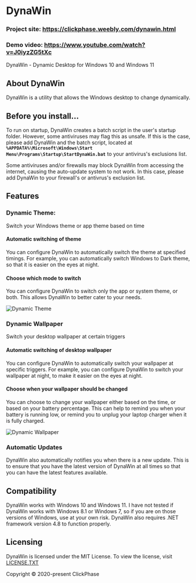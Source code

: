# DynaWin

### Project site: https://clickphase.weebly.com/dynawin.html
### Demo video: https://www.youtube.com/watch?v=J0iyzZG5tXc

DynaWin - Dynamic Desktop for Windows 10 and Windows 11

## About DynaWin

DynaWin is a utility that allows the Windows desktop to change dynamically.

## Before you install...
To run on startup, DynaWin creates a batch script in the user's startup folder. However, some antiviruses may flag this as unsafe. If this is the case, please add DynaWin and the batch script, located at **```%APPDATA%\Microsoft\Windows\Start Menu\Programs\Startup\StartDynaWin.bat```** to your antivirus's exclusions list.
     
Some antiviruses and/or firewalls may block DynaWin from accessing the internet, causing the auto-update system to not work. In this case, please add DynaWin to your firewall's or antivrus's exclusion list.

## Features

### Dynamic Theme:
Switch your Windows theme or app theme based on time

#### Automatic switching of theme

You can configure DynaWin to automatically switch the theme at specified timings. For example, you can automatically switch Windows to Dark theme, so that it is easier on the eyes at night.

#### Choose which mode to switch
You can configure DynaWin to switch only the app or system theme, or both. This allows DynaWin to better cater to your needs.

![Dynamic Theme](https://i.imgur.com/fiCZUw4.png)

### Dynamic Wallpaper
Switch your desktop wallpaper at certain triggers

#### Automatic switching of desktop wallpaper
You can configure DynaWin to automatically switch your wallpaper at specific triggers. For example, you can configure DynaWin to switch your wallpaper at night, to make it easier on the eyes at night.

#### Choose when your wallpaper should be changed
You can choose to change your wallpaper either based on the time, or based on your battery percentage. This can help to remind you when your battery is running low, or remind you to unplug your laptop charger when it is fully charged.

![Dynamic Wallpaper](https://i.imgur.com/iBwCU13.png)

### Automatic Updates
DynaWin also automatically notifies you when there is a new update. This is to ensure that you have the latest version of DynaWin at all times so that you can have the latest features available.

## Compatibility
DynaWin works with Windows 10 and Windows 11. I have not tested if DynaWin works with Windows 8.1 or Windows 7, so if you are on those versions of Windows, use at your own risk. DynaWin also requires .NET framework version 4.8 to function properly.

## Licensing

DynaWin is licensed under the MIT License. To view the license, visit [LICENSE.TXT](https://github.com/Apollo199999999/DynaWin/blob/main/LICENSE.txt)

Copyright © 2020-present ClickPhase 
